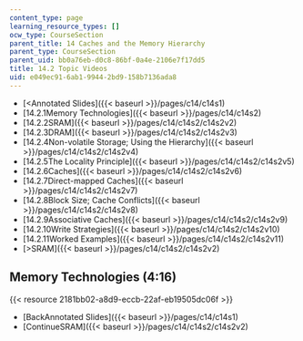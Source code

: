 ```yaml
---
content_type: page
learning_resource_types: []
ocw_type: CourseSection
parent_title: 14 Caches and the Memory Hierarchy
parent_type: CourseSection
parent_uid: bb0a76eb-d0c8-86bf-0a4e-2106e7f17dd5
title: 14.2 Topic Videos
uid: e049ec91-6ab1-9944-2bd9-158b7136ada8
---
```


*   [\<Annotated Slides]({{< baseurl >}}/pages/c14/c14s1)
*   [14.2.1Memory Technologies]({{< baseurl >}}/pages/c14/c14s2)
*   [14.2.2SRAM]({{< baseurl >}}/pages/c14/c14s2/c14s2v2)
*   [14.2.3DRAM]({{< baseurl >}}/pages/c14/c14s2/c14s2v3)
*   [14.2.4Non-volatile Storage; Using the Hierarchy]({{< baseurl >}}/pages/c14/c14s2/c14s2v4)
*   [14.2.5The Locality Principle]({{< baseurl >}}/pages/c14/c14s2/c14s2v5)
*   [14.2.6Caches]({{< baseurl >}}/pages/c14/c14s2/c14s2v6)
*   [14.2.7Direct-mapped Caches]({{< baseurl >}}/pages/c14/c14s2/c14s2v7)
*   [14.2.8Block Size; Cache Conflicts]({{< baseurl >}}/pages/c14/c14s2/c14s2v8)
*   [14.2.9Associative Caches]({{< baseurl >}}/pages/c14/c14s2/c14s2v9)
*   [14.2.10Write Strategies]({{< baseurl >}}/pages/c14/c14s2/c14s2v10)
*   [14.2.11Worked Examples]({{< baseurl >}}/pages/c14/c14s2/c14s2v11)
*   [\>SRAM]({{< baseurl >}}/pages/c14/c14s2/c14s2v2)

Memory Technologies (4:16)
--------------------------

{{< resource 2181bb02-a8d9-eccb-22af-eb19505dc06f >}}

*   [BackAnnotated Slides]({{< baseurl >}}/pages/c14/c14s1)
*   [ContinueSRAM]({{< baseurl >}}/pages/c14/c14s2/c14s2v2)